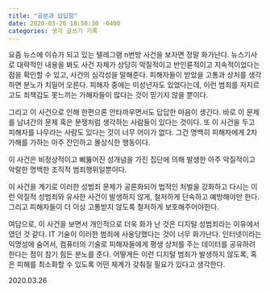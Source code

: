 ```yaml
---
title: "공분과 답답함"
date: 2020-03-26 18:58:30 -0400
categories: 생각 글쓰기 기록
---
```


요즘 뉴스에 이슈가 되고 있는 텔레그램 n번방 사건을 보자면 정말 화가난다.
뉴스기사로 대략적인 내용을 봐도 사건 자체가 상당히 악질적이고 반인륜적이고 지속적이었다는 점을 확인할 수 있고, 사건의 심각성을 말해준다.
피해자들이 받았을 고통과 상처를 생각하면 분노가 치밀어 오른다.
피해자 중에는 미성년자도 있었다는데, 이런 범죄를 저지르고도 죄책감도 못느끼는 가해자들이 많다는 것이 믿기지 않을 뿐이다.

그리고 이 사건으로 인해 한편으론 안타까우면서도 답답한 마음이 생긴다.
바로 이 문제를 남녀간의 문제 혹은 분쟁처럼 생각하는 사람들이 있다는 것이다.
또 이 사건을 두고 피해자를 나무라는 사람도 있다는 것이 너무 어이가 없다.
그건 명백히 피해자에게 2차 가해를 가하는 아주 잔인하고 몰상식한 행동이다.

이 사건은 비정상적이고 삐뚫어진 성개념을 가진 집단에 의해 발생한 아주 악질적이고 악랄한 명백한 조직적 범죄행위일뿐이다.

이 사건을 계기로 이러한 성범죄 문제가 공론화되어 법적인 처벌을 강화하고 다시는 이런 악질적 성범죄와 유사한 사건이 발생하지 않게, 철저하게 단속하고 예방해야만 한다.
그리고 피해자들이 더 이상 고통받지 않도록 철저하게 보호해주어야한다.

여담으로, 이 사건을 보면서 개인적으로 더욱 화가 난 것은 디지털 성범죄라는 이유에서였던 것 같다.
IT 기술이 이러한 범죄에 사용당했다는 것이 너무 화가난다. 인터넷이라는 익명성에 숨어서, 컴퓨터의 기술로 피해자들에게 평생 상처를 주는 데이터를 공유하려 한다는 점이 참기 힘든 분노를 준다.
어떻게든 이런 디지털 범죄가 발생하지 않도록, 혹은 피해를 최소화할 수 있도록 어떤 체계가 갖춰질 필요가 있다고 생각한다.

2020.03.26
